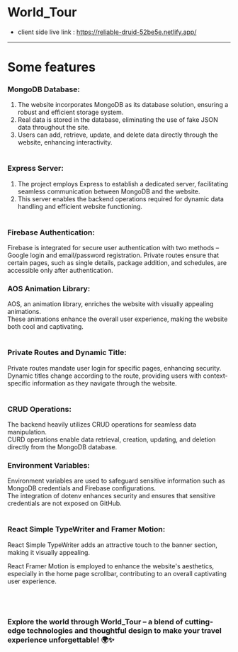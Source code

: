 # World_Tour
* client side live link : https://reliable-druid-52be5e.netlify.app/




---------------------------------
# Some  features 
### MongoDB Database:

1.  The website incorporates MongoDB as its database solution, ensuring a robust and efficient storage system.<br>
2.  Real data is stored in the database, eliminating the use of fake JSON data throughout the site. <br>
3.  Users can add, retrieve, update, and delete data directly through the website, enhancing interactivity.<br><br>
### Express Server:

1. The project employs Express to establish a dedicated server, facilitating seamless communication between MongoDB and the website.<br>
2.  This server enables the backend operations required for dynamic data handling and efficient website functioning.<br><br>
### Firebase Authentication:

Firebase is integrated for secure user authentication with two methods – Google login and email/password registration.
Private routes ensure that certain pages, such as single details, package addition, and schedules, are accessible only after authentication.
 ### AOS Animation Library:

AOS, an animation library, enriches the website with visually appealing animations.<br>
These animations enhance the overall user experience, making the website both cool and captivating.<br><br>
### Private Routes and Dynamic Title:

Private routes mandate user login for specific pages, enhancing security.<br>
Dynamic titles change according to the route, providing users with context-specific information as they navigate through the website.<br><br>
### CRUD Operations:

The backend heavily utilizes CRUD operations for seamless data manipulation.<br>
CURD operations enable data retrieval, creation, updating, and deletion directly from the MongoDB database.<br>
### Environment Variables:

Environment variables are used to safeguard sensitive information such as MongoDB credentials and Firebase configurations.<br>
The integration of dotenv enhances security and ensures that sensitive credentials are not exposed on GitHub.<br><br>
### React Simple TypeWriter and Framer Motion:

React Simple TypeWriter adds an attractive touch to the banner section, making it visually appealing.<br>


 React Framer Motion is employed to enhance the website's aesthetics, especially in the home page scrollbar, contributing to an overall captivating user experience.<br><br><br><br>
### Explore the world through World_Tour – a blend of cutting-edge technologies and thoughtful design to make your travel experience unforgettable! 🌍✨
